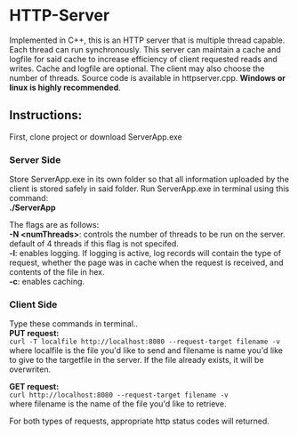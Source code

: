 # HTTP-Server
Implemented in C++, this is an HTTP server that is multiple thread capable. Each thread can run synchronously. This server can maintain a cache and logfile for said cache to increase efficiency of client requested reads and writes. Cache and logfile are optional. The client may also choose the number of threads. Source code is available in httpserver.cpp. **Windows or linux is highly recommended**.

## Instructions:
First, clone project or download ServerApp.exe

### Server Side
Store ServerApp.exe in its own folder so that all information uploaded by the client is stored safely in said folder. Run ServerApp.exe in terminal using this command:  
**./ServerApp** 
  
The flags are as follows:  
**-N \<numThreads\>**: controls the number of threads to be run on the server. default of 4 threads if this flag is not specifed.  
**-l**: enables logging. If logging is active, log records will contain the type of request, whether the page was in cache when the request is received, and contents of the file in hex.  
**-c**: enables caching.  
  
### Client Side
Type these commands in terminal..  
**PUT request:**  
`curl -T localfile http://localhost:8080 --request-target filename -v`  
where localfile is the file you'd like to send and filename is name you'd like to give to the targetfile in the server. If the file already exists, it will be overwriten.  
  
**GET request:**  
`curl http://localhost:8080 --request-target filename -v`  
where filename is the name of the file you'd like to retrieve.  
  
For both types of requests, appropriate http status codes will returned.
